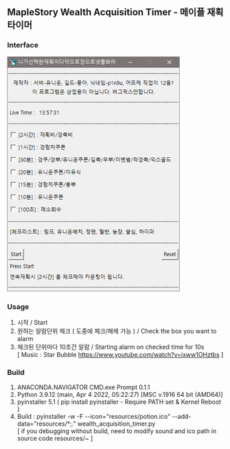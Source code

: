 ## MapleStory Wealth Acquisition Timer - 메이플 재획 타이머

### Interface
![img](./interface.png)

### Usage
1. 시작 / Start
2. 원하는 알람단위 체크 ( 도중에 체크/해제 가능 ) / Check the box you want to alarm
3. 체크된 단위마다 10초간 알람 / Starting alarm on checked time for 10s   
[ Music : Star Bubble https://www.youtube.com/watch?v=ixww1OHztbs ]

### Build
1. ANACONDA.NAVIGATOR CMD.exe Prompt 0.1.1
2. Python 3.9.12 (main, Apr  4 2022, 05:22:27) [MSC v.1916 64 bit (AMD64)]
3. pyinstaller 5.1 ( pip install pyinstaller - Require PATH set & Kernel Reboot )
4. Build : pyinstaller -w -F --icon="resources/potion.ico" --add-data="resources/*;." wealth_acquisition_timer.py   
[ if you debugging without build, need to modify sound and ico path in source code resources/~ ] 
